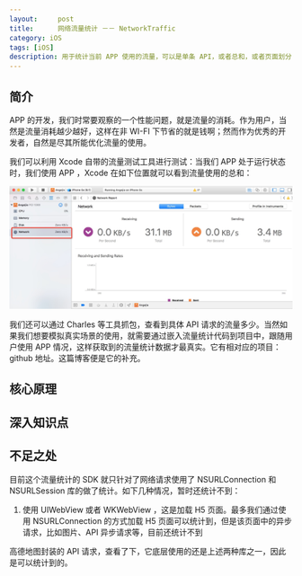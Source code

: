 ```yaml
---
layout:     post
title:      网络流量统计 －－ NetworkTraffic
category: iOS
tags: [iOS]
description: 用于统计当前 APP 使用的流量，可以是单条 API，或者总和，或者页面划分
---
```


## 简介
APP 的开发，我们时常要观察的一个性能问题，就是流量的消耗。作为用户，当然是流量消耗越少越好，这样在非 WI-FI 下节省的就是钱啊；然而作为优秀的开发者，自然是尽其所能优化流量的使用。

我们可以利用 Xcode 自带的流量测试工具进行测试：当我们 APP 处于运行状态时，我们使用 APP ，Xcode 在如下位置就可以看到流量使用的总和：

![Xcode Network](../assets/images/2016-07-12image1.jpg)

我们还可以通过 Charles 等工具抓包，查看到具体 API 请求的流量多少。当然如果我们想要模拟真实场景的使用，就需要通过嵌入流量统计代码到项目中，跟随用户使用 APP 情况，这样获取到的流量统计数据才最真实。它有相对应的项目：github 地址。这篇博客便是它的补充。

## 核心原理

## 深入知识点

## 不足之处
目前这个流量统计的 SDK 就只针对了网络请求使用了 NSURLConnection 和 NSURLSession 库的做了统计。如下几种情况，暂时还统计不到：

1. 使用 UIWebView 或者 WKWebView ，这是加载 H5 页面。最多我们通过使用 NSURLConnection 的方式加载 H5 页面可以统计到，但是该页面中的异步请求，比如图片、API 异步请求等，目前还统计不到

高德地图封装的 API 请求，查看了下，它底层使用的还是上述两种库之一，因此是可以统计到的。